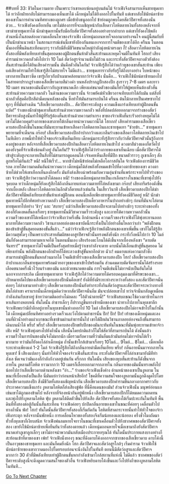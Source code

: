 ##บทที่ 33: ชีวิตในความตาย
เป็นเพราะว่าเขาหลบซ่อนอยู่บนต้นไม้ จ้าวเฟิงจึงสามารถเห็นชายชุดเทาได้ ทว่าอีกฝ่ายกลับไม่สามารถมองเห็นเขาได้
เด็กหนุ่มไม่ได้ยิงออกไปในทันที แต่เขากลับใช้นัยน์ตาซ้ายของเขาในการคำนวณทิศทางของลูกศร
เมื่อข้ายิงธนูออกไป ข้าย่อมถูกพบโดยสัตว์ปีศาจทั้งสองนั่นด้วย... จ้าวเฟิงยังคงเยือกเย็น เขาไม่ต้องการที่จะเผชิญหน้ากับเสือดาวโลหิตลายเงินทั้งสองหลังจากที่เขาฆ่าชายชุดเทาได้
นักฆ่าชุดเทานั้นรับมือกับสัตว์ปีศาจทั้งสองอย่างยากลำบาก แต่เขาก็ยังคงใช้พลังส่วนหนึ่งในสอดส่องความเคลื่อนไหวของจ้าวเฟิง
เด็กหนุ่มถอนหายใจออกมาอย่างจนใจ คนผู้นี้สมกับที่เป็นนักฆ่าแนวหน้า ในสถานการณ์เช่นนี้เขายังป้องกันตนเองจากการโจมตีของเขาได้อีก
ครืนน
ในตอนนั้นเองที่พื้นดินสะเทือนเบาๆ ราวกับมีสิ่งมีชีวิตขนาดใหญ่กำลังมุ่งหน้าตรงมา
กี้!
เสือดาวโลหิตลายเงินทั้งสองที่มีพลังเทียบเท่าขั้นสุดยอดของผู้ฝึกตนขั้นห้าตัวสั่นสะท้านและหยุดโจมตีในทันที
โฮกก!
เสียงคำรามน่าหวาดกลัวดังไปกว่า 10 ไมล์ สัตว์อสูรจำนวนนับไม่ถ้วน และกระทั่งสัตว์ปีศาจบางตัวยังต้องสั่นสะท้านเมื่อได้ยินเสียงคำรามนั้น
มันคือตัวอันใดกัน! จ้าวเฟิงรู้สึกได้ว่าแก้วหูของเขาสั่นสะท้าน เพียงแค่เสียงคำรามก็ทำให้เขารู้สึกไม่สบายใจ
ไม่ดีแล้ว... ชายชุดเทาราวกับรับรู้ได้ถึงบางอย่าง ใบหน้าของเขากลายเป็นขาวซีด เขารู้เกี่ยวกับป่าเมฆาคล้อยมากกว่าจ้าวเฟิง
นั่นคือ... จ้าวเฟิงใช้นัยน์ตาซ้ายมองไป ในสายตาปรากฏร่างของเสือเขี้ยวดาบสีม่วงดำ บนหลังปรากฏปีกสองปีก สูงราวๆ 7-8 เมตร และยาว 10 เมตร ขนาดของมันนั้นราวกับภูเขาขนาดเล็ก เพียงแค่ขนาดตัวของมันก็ทำให้ผู้พบเห็นต้องตัวสั่นสะท้านด้วยความหวาดกลัว
ในด้านของความยาวนั้น จ้าวพยัคฆ์หัวเขียวอาจเทียบเท่าได้กับมัน แต่สิ่งที่น่ากลัวที่สุดคือปีกสีดำมืดบนหลังของมัน ซึ่งทำให้มันสามารถบินได้
ครืนน
ต้นไม้กลายเป็นเศษซากไปทุกๆ ที่ที่มันย่างเดิน
“เสือเขี้ยวดาบสองปีก... สัตว์ปีศาจระดับสูง ความแข็งแกร่งเทียบเท่าผู้ฝึกตนขั้นแปด!” ร่างของนักฆ่าชุดเทาสั่นสะท้านด้วยความหวาดกลัว
พลังที่ปลดปล่อยออกมาจากร่างของสัตว์ปีศาจระดับสูงนั้นทำให้ผู้ที่รับรู้ต้องสั่นสะท้านด้วยความยำเกรง
ขาของจ้าวเฟิงสั่นระรัวอย่างหยุดไม่ได้ เขาไม่ได้ควบคุมร่างกายของเขาภายใต้กลิ่นอายน่าหวาดผวานี้ได้
โฮกกก!
เสียงคำรามของเสือเขี้ยวดาบสองปีกดังขึ้นในขณะที่มันทะยานเข้าหาเสือดาวโลหิตลายเงินและชายชุดเทา
“ช่วยข้า...” ชายชุดเทาพยายามที่จะดิ้นรน
กร๊อบ!
เสือเขี้ยวดาบสองปีกอ้าปากกว้างและกลืนร่างของเสือดาวโลหิตลายเงินเข้าไปในทีเดียว ภาพนี้ทำให้หัวใจของจ้าวเฟิงเย็นเยียบ เด็กหนุ่มกระทั่งรู้สึกราวกับว่าสัตว์ปีศาจตัวนั้นรู้ถึงการคงอยู่ของเขา
หลังจากที่เสือเขี้ยวดาบสองปีกกินเสือดาวโลหิตลายเงินเข้าไป ดวงตาสีม่วงแดงก็ตวัดไปมองยังจุดที่จ้าวเฟิงซ่อนตัวอยู่
อันใดกัน!? จ้าวเฟิงรู้สึกได้ว่าร่างกายของเขาเย็นเฉียบ
เมื่อสัตว์ปีศาจได้เข้าสู่ระดับสูงจะกลายเป็นสิ่งที่ไม่สามารถดูแคลนได้ เจ้าเคยเห็นเสือที่มีปีก ขนาดตัวราวๆ ภูเขาเล็กๆ สักลูกหรือไม่กันล่ะ?
หนี! หนีให้เร็ว!... หากข้าไม่หนีข้าย่อมไม่เหลือโอกาสอันใด จ้าวเฟิงต้องการมีชีวิตรอด ภายใต้ความกดดันอันน่าหวาดผวา เด็กหนุ่มได้ส่งพลังทั้งหมดเข้าไปที่ดวงตาซ้ายของเขา ดวงตาซ้ายได้ช่วยให้เขาเยือกเย็นลงอีกครั้ง มันยังส่งเสียงฉ่าพร้อมกับความอุ่นซ่านที่แพร่กระจายไปทั่วร่างของเขา
จ้าวเฟิงรู้สึกว่าความกลัวได้ลดลง
หนี! ร่างของเด็กหนุ่มกลายเป็นเงาเลือนรางในขณะที่เขาพุ่งไปยังจุดบอด ทว่าเด็กหนุ่มก็ยังคงรู้สึกได้ถึงกลิ่นอายแห่งความตายที่ไล่หลังเขามา
กร๊อบ!
เสียงกรีดร้องดังขึ้นจากเบื้องหลัง เสือดาวโลหิตลายเงินอีกตัวก็ตายแล้วเช่นกัน ในเสี้ยววินาที เสือเขี้ยวดาบสองปีกได้ฆ่าสัตว์ปีศาจที่มีพลังเทียบเท่าขั้นห้าแห่งผู้ฝึกตน ตอนนี้เหลือเพียงชายชุดเทาที่ยังคงมีชีวิตอยู่
หนี! นักฆ่าชุดเทาหนีไปอีกทิศอย่างหวาดกลัว
เสือเขี้ยวดาบสองปีกเคี้ยวอาหารในปากอย่างช้าๆ ก่อนที่มันจะไล่ตามชายชุดเทาไปอย่าง ‘ช้าๆ’ และ ‘สบายๆ’ แม้ว่าเสือเขี้ยวดาบสองปีกจะตามไปอย่างช้าๆ ระยะห่างของทั้งสองก็ยังคงหดสั้นลงเรื่อยๆ ชายชุดเทานั้นมีวิชาความเร็วระดับสูง และภายใต้ความหวาดกลัวนั้น ความเร็วของเขาก็ได้เหนือกว่าจ้าวเฟิงกว่าครึ่งขั้น
อีกด้านหนึ่ง ความเร็วของจ้าวเฟิงก็ได้พุ่งทะยานออกมาภายใต้ความหวาดกลัว วิชานภาลอยล่องของเขาบัดนี้กระทั่งเป็นไปอย่างลื่นไหลกว่าเก่า
“พลังฝึกตนของข้าเข้าสู่ขั้นสุดยอดของขั้นสี่แล้ว...” แม้ว่าจ้าวเฟิงจะรู้สึกว่าพลังฝึกตนของเขาเพิ่มขึ้น เขาก็ไม่ได้รู้สึกมีความสุขใดๆ เป็นเพราะประสาทสัมผัสของอสูรปีศาจตัวนั้นทรงพลังยิ่งนัก กระทั่งวิ่งหนีไปกว่า 10 ไมล์มันก็ยังคงสามารถตามหาเจอได้
ในตอนนั้นเอง เสียงร้องตะโกนได้ดังขึ้นจากเบื้องหลังเขา
“ดาบตัดจันทรา!”
ชายชุดเทาได้โจมตีเป็นครั้งสุดท้ายเมื่อรู้ว่าเขากำลังจะตาย ดาบนั้นได้เลื่อนเข้าสู่ขั้นสุดยอด ไม่เพียงเท่านั้น พลังฝึกตนของอีกฝ่ายก็ได้ทะลวงเข้าสู่ขั้นหกอีกด้วย
ฉัวะ!
คมดาบแห่งความกลัวซึ่งสามารถฆ่าผู้ฝึกตนขั้นหกส่วนมากได้ โจมตีเข้าที่ร่างของเสือเขี้ยวดาบสองปีก
โฮก!
เสือเขี้ยวดาบสองปีกอ้าปากและกลืนชายชุดเทาพร้อมด้วยอาวุธของเขาเข้าไปพร้อมกัน ส่วนคมดาบตัดจันทรานั้นได้สร้างรอยเลือดขนาดครึ่งนิ้วไว้บนร่างของมัน และด้วยขนาดของมัน การโจมตีเช่นนี้ไม่อาจนับเป็นอันใดได้นอกจากการสะกิด
เมื่อชายชุดเทาตาย จ้าวเฟิงรู้สึกได้ว่าความตายได้ครอบคลุมลงมาที่ศีรษะของเขา... เป้าหมายถัดไปของเสือเขี้ยวดาบสองปีกนั่นคือเขา!
ยังดีที่ยังมีระยะห่างระหว่างทั้งสอง และสัตว์ปีศาจนั่นค่อยๆ ไล่ล่าเขามาอย่างช้าๆ เสือเขี้ยวดาบสองปีกนั่นยังทำกระทั่งกินสัตว์อสูรและสัตว์ปีศาจระหว่างทางที่มันไล่ล่าเขา
คราแรกนั้นเด็กหนุ่มคิดว่าหากสัตว์ปีศาจนั่นอิ่ม มันจะปล่อยเขาไป ทว่าเจ้านั่นกลับดูเหมือนกำลังเล่นกับเขาอยู่ ช้าทว่าตามติดอย่างไม่ลดละ
“ไอ้ตัวน่าตายนี่!” จ้าวเฟิงสบถขณะใช้ดวงตาซ้ายในการหาเส้นทางหลบหนี
ทันใดนั้น ลำธารเล็กๆ ก็ปรากฏขึ้นทางซ้ายมือของเขา นำทางไปภายในหุบเขาลึก
จ้าวเฟิงพบว่ามีถ้ำลึกอยู่ภายในหุบเขานั้นห่างออกไป 10 ไมล์ เสือเขี้ยวดาบสองปีกไม่อาจเข้าไปในถ้ำนั้นได้ เด็กหนุ่มเปลี่ยนทิศทางอย่างรวดเร็วและวิ่งไปตามลำธารนั้น
ปึก! ปึก! ปึก!
เท้าของเด็กหนุ่มแตะลงบนที่ผิวน้ำอย่างแผ่วเบาขณะที่เขาข้ามผ่านลำธารนั้นไป เขาได้ฝึกฝนวิชานภาลอยล่องจนถึงขั้นสามารถเดินบนน้ำได้
พรึ่บ! พรึ่บ!
เสือเขี้ยวดาบสองปีกขยับปีกของมันกะทันหันในขณะที่มันพุ่งทะยานเข้าหาจ้าวเฟิง
หนี! จ้าวเฟิงพุ่งตรงไปยังถ้ำนั้น
เสือนั้นโดยปกติแล้วก็ไม่ใช่สัตว์ที่สามารถบินได้ ดังนั้นแล้วความเร็วในการบินของมันจึงไม่มากนัก เมื่อรวมกับความที่ว่ามันอิ่มแล้วมันย่อมไม่อาจบินได้เร็วมากมาย ทว่ามันก็ยังคงไล่ล่าเด็กหนุ่ม
ถ้ำนั้นเข้าใกล้เข้ามาเรื่อยๆ
10ไมล์... 9ไมล์... 8ไมล์...
เมื่อเหลือระยะห่างเพียงแค่ 1-2 ไมล์ จ้าวเฟิงก็รู้สึกได้ถึงกลิ่นอายดำมืดเย็นเยียบ
พรึ่บ!
กลิ่นอายนั้นมาจากภายในหุบเขา!
ชี่
เสียงแปลกๆ นั้นทำให้หัวใจของจ้าวเฟิงสั่นสะท้าน กระทั่งสัตว์ปีศาจที่ไล่ล่าเขามายังมีทีท่าลังเล ชัดเจนว่ามันเองก็กำลังกังวลอยู่เช่นกัน
ครึ่กกก
ทันใดนั้น เสียงของหุบสั่นสะท้านก็ดังขึ้นจากภายใน งูหลามสีโลหิต ยาวมากกว่า 10 เมตรก็เลื้อยออกมาจากภายใน กลิ่นอายของมันนั้นทรงพลังไปน้อยไปกว่าเสือเขี้ยวดาบด้านหลังเขา
“อ่า...” ร่างของจ้าวเฟิงแข็งค้าง ด้านหน้าของเขาเป็นงูหลาม ในขณะที่เบื้องหลังเป็นเสือ นี่มันแย่กว่าก่อนหน้าเสียอีก!
โชคดีที่ความสนใจของงูหลามนั้นถูกดึงดูดไปโดยเสือเขี้ยวดาบสองปีก
สิ่งมีชีวิตทั้งสองเผชิญหน้ากัน เสือเขี้ยวดาบสองปีกคำรามขึ้นกลางอากาศราวกับประกาศความแข็งแกร่ง งูหลามโลหิตก็ส่งเสียงขู่ฟ่อ ที่นี่คือแดนของมัน! ส่วนจ้าวเฟิงนั้น มนุษย์อ่อนแอเช่นเขาได้ถูกมองข้ามไป
หลังจากที่จ้องหน้ากันอยู่พักหนึ่ง เสือเขี้ยวดาบสองปีกก็ได้หมดความอดทนและพุ่งไปยังงูหลามโลหิต
ฟุ่บ
งูหลามได้ดีดตัวขึ้นไปยังเสือ สัตว์ปีศาจทั้งสองได้เริ่มปะทะกันในทันที พื้นดินที่ทั้งสองต่อสู้กันนั้นสั่นสะเทือน
จ้าวเฟิงค่อยๆ ปกปิดกลิ่นอายของเขาในขณะที่ค่อยๆ เคลื่อนตัวไปทางถ้ำนั้น
ฟ่อ! โฮก!
ทันใดนั้นสัตว์ปีศาจทั้งสองก็เริ่มกัดกัน โลหิตที่สาดกระจายนั้นทำให้หัวใจของจ้าวเฟิงกระตุก
หลังจากนั้นพักหนึ่ง การเคลื่อนไหวของทั้งสองจึงเริ่มน้อยลงและน้อยลง
ครึ่งชั่วโมงถัดมา ทั่วทั้งหุบเขาก็เงียบสนิท จ้าวเฟิงพ่นลมหายใจยาวในขณะที่เขาเคลื่อนตัวไปยังซากศพของสัตว์ปีศาจทั้งสอง เขายังใช้นัยน์ตาซ้ายเพื่อยืนยันว่าทั้งสองตายแล้ว
เด็กหนุ่มถอนหายใจเมื่อเขามาถึงยังสัตว์ปีศาจขนาดเท่าภูเขาลูกเล็กๆ เขาไม่อาจนำพวกมันกลับเมืองประกายอรุณได้
ทันใดนั้นประกายแสงบางอย่างก็สะท้อนเข้าที่ตาของเขา
เพ้ย!
จ้าวเฟิงนั่งยองๆ ขณะที่ดึงดาบโค้งออกจากซากของเสือเขี้ยวดาบ ดาบโค้งนี้เป็นอาวุธของชายชุดเทา และมันก็คมยิ่งนัก
โฮก
สัตว์ปีศาจและสัตว์อสูรใกล้ๆ เริ่มคำราม จ้าวเฟิงใช้นัยน์ตาซ้ายของเขากวาดมองไปโดยรอบก่อนจะนิ่งงันไปในทันที
ตอนนี้มีสัตว์อสูรและสัตว์ปีศาจมากกว่า 30 ตัวที่มีพลังเทียบเท่าผู้ฝึกตนขั้นหกกำลังเข้ามาใกล้สถานที่แห่งนี้
ไม่ดีแล้ว ซากศพของสัตว์ปีศาจระดับสูงนี่จะดึงดูดความสนใจของตัวอื่น จ้าวเฟิงหยิบดาบโค้งขึ้นและวิ่งไปยังถ้ำของงูหลามโลหิตในทันที...



[Go To Next Chapter]( ./34.md)